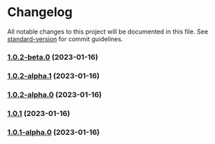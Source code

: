 # Changelog

All notable changes to this project will be documented in this file. See [standard-version](https://github.com/conventional-changelog/standard-version) for commit guidelines.

### [1.0.2-beta.0](https://github.com/zhuwei-ones/MyDemo/compare/v1.0.2-alpha.1...v1.0.2-beta.0) (2023-01-16)

### [1.0.2-alpha.1](https://github.com/zhuwei-ones/MyDemo/compare/v1.0.2-alpha.0...v1.0.2-alpha.1) (2023-01-16)

### [1.0.2-alpha.0](https://github.com/zhuwei-ones/MyDemo/compare/v1.0.1...v1.0.2-alpha.0) (2023-01-16)

### [1.0.1](https://github.com/zhuwei-ones/MyDemo/compare/v1.0.1-alpha.0...v1.0.1) (2023-01-16)

### [1.0.1-alpha.0](https://github.com/zhuwei-ones/MyDemo/compare/v1.0.0...v1.0.1-alpha.0) (2023-01-16)
